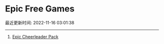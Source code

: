 # Epic Free Games

最近更新时间: 2022-11-16 03:01:38

--- 
1. [Epic Cheerleader Pack](https://store.epicgames.com/en-US/p/rumbleverse) 
